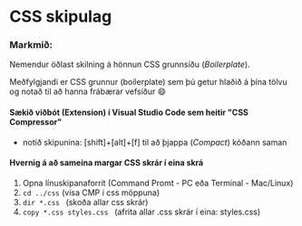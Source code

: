 # CSS skipulag

### Markmið:
Nemendur öðlast skilning á hönnun CSS grunnsíðu (_Boilerplate_).

Meðfylgjandi er CSS grunnur (boilerplate) sem þú getur hlaðið á þína tölvu og notað til að hanna frábærar vefsíður :smile:

#### Sækið viðbót (Extension) í Visual Studio Code sem heitir "CSS Compressor" 

* notið skipunina: [shift]+[alt]+[f] til að þjappa (_Compact_) kóðann saman


#### Hvernig á að sameina margar CSS skrár í eina skrá

1. Opna línuskipanaforrit (Command Promt - PC eða Terminal - Mac/Linux) 
2. `cd ../css` (vísa CMP í css möppuna)
3. `dir *.css ` (skoða allar css skrár)
4. `copy *.css styles.css ` (afrita allar .css skrár í eina: styles.css)
